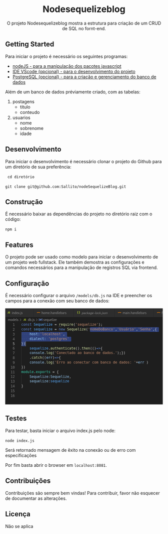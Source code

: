 <h1 align=center>Nodesequelizeblog</h1>
<p align=center>O projeto Nodesequelizeblog mostra a estrutura para criação de um CRUD de SQL no fornt-end.</p>

## Getting Started

Para iniciar o projeto é necessário os seguintes programas:
- [nodeJS - para a manipulação dos pacotes javascript](https://nodejs.org/en/download/) 
- [IDE VScode (opcional) - para o desenvolvimento do projeto](https://code.visualstudio.com/download)
- [PostgreSQL (opcional) - para a criação e gerenciamento do banco de dados](https://www.postgresql.org/download/)

Além de um banco de dados préviamente criado, com as tabelas:

1. postagens
   - titulo
   - conteudo
2. usuarios
   - nome
   - sobrenome
   - idade
   
## Desenvolvimento

Para iniciar o desenvolvimento é necessário clonar o projeto do Github para um diretório de sua preferência:

` cd diretório`

`git clone git@github.com:Sallito/nodeSequelizeBlog.git`
   

## Construção

É necessário baixar as dependências do projeto no diretório raiz com o código:

`npm i`

## Features
O projeto pode ser usado como modelo para iniciar o desenvolvimento de um projeto web fullstack. Ele também demostra as configurações e comandos necessários para a manipulação de registros SQL via frontend.
## Configuração
É necessário configurar o arquivo `/models/db.js` na IDE e preencher os campos para a conexão com seu banco de dados:

![alt text](https://github.com/Sallito/nodeSequelizeBlog/blob/master/readme/nodesequelizeblog.png "Conexão com PostgreSQL")

## Testes
Para testar, basta iniciar o arquivo index.js pelo node:

`node index.js`

Será retornado mensagem de êxito na conexão ou de erro com especificações

Por fim basta abrir o browser em `localhost:8081`.

## Contribuições
Contribuições são sempre bem vindas! Para contribuir, favor não esquecer de documentar as alterações.
## Licença
Não se aplica
